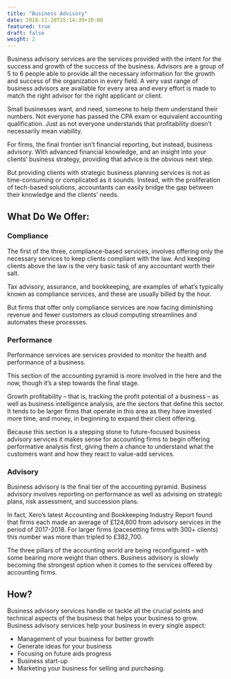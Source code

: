 ```yaml
---
title: "Business Advisory"
date: 2018-11-28T15:14:39+10:00
featured: true
draft: false
weight: 2
---
```


Business advisory services are the services provided with the intent for the success and growth of the success of the business. Advisors are a group of 5 to 6 people able to provide all the necessary information for the growth and success of the organization in every field. A very vast range of business advisors are available for every area and every effort is made to match the right advisor for the right applicant or client. 

Small businesses want, and need, someone to help them understand their numbers. Not everyone has passed the CPA exam or equivalent accounting qualification. Just as not everyone understands that profitability doesn’t necessarily mean viability.

For firms, the final frontier isn’t financial reporting, but instead, business advisory. With advanced financial knowledge, and an insight into your clients’ business strategy, providing that advice is the obvious next step.

But providing clients with strategic business planning services is not as time-consuming or complicated as it sounds. Instead, with the proliferation of tech-based solutions, accountants can easily bridge the gap between their knowledge and the clients’ needs.

## What Do We Offer:

### Compliance

The first of the three, compliance-based services, involves offering only the necessary services to keep clients compliant with the law. And keeping clients above the law is the very basic task of any accountant worth their salt.

Tax advisory, assurance, and bookkeeping, are examples of what’s typically known as compliance services, and these are usually billed by the hour.

But firms that offer only compliance services are now facing diminishing revenue and fewer customers as cloud computing streamlines and automates these processes.

### Performance

Performance services are services provided to monitor the health and performance of a business.

This section of the accounting pyramid is more involved in the here and the now, though it’s a step towards the final stage.

Growth profitability – that is, tracking the profit potential of a business – as well as business intelligence analysis, are the sectors that define this sector. It tends to be larger firms that operate in this area as they have invested more time, and money, in beginning to expand their client offering.

Because this section is a stepping stone to future-focused business advisory services it makes sense for accounting firms to begin offering performative analysis first, giving them a chance to understand what the customers want and how they react to value-add services.

### Advisory

Business advisory is the final tier of the accounting pyramid. Business advisory involves reporting on performance as well as advising on strategic plans, risk assessment, and succession plans.

In fact, Xero’s latest Accounting and Bookkeeping Industry Report found that firms each made an average of £124,600 from advisory services in the period of 2017-2018. For larger firms (pacesetting firms with 300+ clients) this number was more than tripled to £382,700.

The three pillars of the accounting world are being reconfigured – with some bearing more weight than others. Business advisory is slowly becoming the strongest option when it comes to the services offered by accounting firms.

## How?

Business advisory services handle or tackle all the crucial points and technical aspects of the business that helps your business to grow. Business advisory services help your business in every single aspect:

- Management of your business for better growth
- Generate ideas for your business
- Focusing on future aids progress
- Business start-up
- Marketing your business for selling and purchasing.